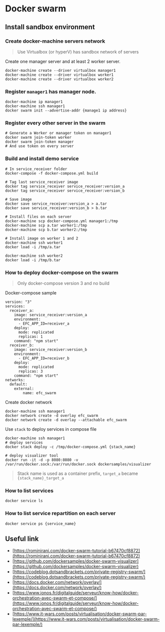 # Docker swarm #

## Install sandbox environment ##

### Create docker-machine servers network ###

> Use Virtualbox (or hyperV) has sandbox network of servers

Create one manager server and at least 2 worker server.

    docker-machine create --driver virtualbox manager1
    docker-machine create --driver virtualbox worker1
    docker-machine create --driver virtualbox worker2

### Register `manager1` has manager node. ###

    docker-machine ip manager1
    docker-machine ssh manager1
    docker swarm init --advertise-addr {manage1 ip address}

### Register every other server in the swarm ###

    # Generate a Worker or manager token on manager1
    docker swarm join-token worker
    docker swarm join-token manager
    # And use token on every server 

### Build and install demo service ###

    # In service_receiver folder
    docker-compose -f docker-compose.yml build

    # Tag last service_receiver image
    docker tag service_receiver service_receiver:version_a
    docker tag service_receiver service_receiver:version_b

    # Save image
    docker save service_receiver:version_a > a.tar
    docker save service_receiver:version_b > b.tar

    # Install files on each server
    docker-machine scp docker-compose.yml manager1:/tmp
    docker-machine scp a.tar worker1:/tmp
    docker-machine scp b.tar worker2:/tmp

    # Install image on worker 1 and 2
    docker-machine ssh worker1
    docker load -i /tmp/a.tar
    
    docker-machine ssh worker2
    docker load -i /tmp/b.tar

### How to deploy docker-compose on the swarm ###

> Only docker-compose version 3 and no build

Docker-compose sample

    version: "3"
    services:
      receiver_a:
        image: service_receiver:version_a
        environment:
          - EFC_APP_ID=receiver_a
        deploy:
          mode: replicated
          replicas: 1
        command: "npm start"
      receiver_b:
        image: service_receiver:version_b
        environment:
          - EFC_APP_ID=receiver_b
        deploy:
          mode: replicated
          replicas: 3
        command: "npm start"
    networks:
      default:
        external:
            name: efc_swarm

Create docker network

    docker-machine ssh manager1
    docker network create -d overlay efc_swarm
    docker network create -d overlay --attachable efc_swarm

Use `stack` to deploy services in compose file

    docker-machine ssh manager1
    # deploy services
    docker stack deploy -c /tmp/docker-compose.yml {stack_name}

    # deploy visualizer tool
    docker run -it -d -p 8080:8080 -v /var/run/docker.sock:/var/run/docker.sock dockersamples/visualizer


> Stack name is used as a container prefix, `target_a` became `{stack_name}_target_a`

### How to list services ###

    docker service ls

### How to list service repartition on each server ###

    docker service ps {service_name}

## Useful link ###

- [https://rominirani.com/docker-swarm-tutorial-b67470cf8872](https://rominirani.com/docker-swarm-tutorial-b67470cf8872)
- [https://github.com/dockersamples/docker-swarm-visualizer](https://github.com/dockersamples/docker-swarm-visualizer)
- [https://codeblog.dotsandbrackets.com/private-registry-swarm/](https://codeblog.dotsandbrackets.com/private-registry-swarm/)
- [https://docs.docker.com/network/overlay/](https://docs.docker.com/network/overlay/)
- [https://www.ionos.fr/digitalguide/serveur/know-how/docker-orchestration-avec-swarm-et-compose/](https://www.ionos.fr/digitalguide/serveur/know-how/docker-orchestration-avec-swarm-et-compose/)
- [https://www.it-wars.com/posts/virtualisation/docker-swarm-par-lexemple/](https://www.it-wars.com/posts/virtualisation/docker-swarm-par-lexemple/)
